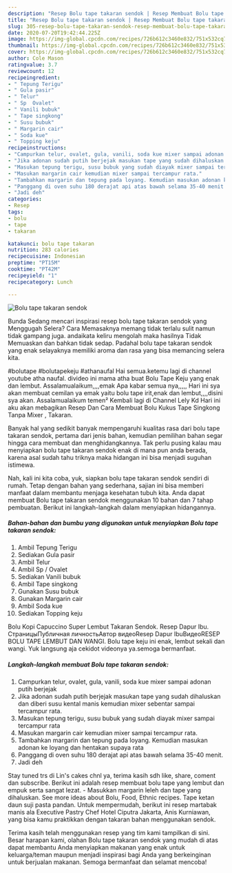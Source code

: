 ```yaml
---
description: "Resep Bolu tape takaran sendok | Resep Membuat Bolu tape takaran sendok Yang Sempurna"
title: "Resep Bolu tape takaran sendok | Resep Membuat Bolu tape takaran sendok Yang Sempurna"
slug: 305-resep-bolu-tape-takaran-sendok-resep-membuat-bolu-tape-takaran-sendok-yang-sempurna
date: 2020-07-20T19:42:44.225Z
image: https://img-global.cpcdn.com/recipes/726b612c3460e832/751x532cq70/bolu-tape-takaran-sendok-foto-resep-utama.jpg
thumbnail: https://img-global.cpcdn.com/recipes/726b612c3460e832/751x532cq70/bolu-tape-takaran-sendok-foto-resep-utama.jpg
cover: https://img-global.cpcdn.com/recipes/726b612c3460e832/751x532cq70/bolu-tape-takaran-sendok-foto-resep-utama.jpg
author: Cole Mason
ratingvalue: 3.7
reviewcount: 12
recipeingredient:
- " Tepung Terigu"
- " Gula pasir"
- " Telur"
- " Sp  Ovalet"
- " Vanili bubuk"
- " Tape singkong"
- " Susu bubuk"
- " Margarin cair"
- " Soda kue"
- " Topping keju"
recipeinstructions:
- "Campurkan telur, ovalet, gula, vanili, soda kue mixer sampai adonan putih berjejak"
- "Jika adonan sudah putih berjejak masukan tape yang sudah dihaluskan dan diberi susu kental manis kemudian mixer sebentar sampai tercampur rata."
- "Masukan tepung terigu, susu bubuk yang sudah diayak mixer sampai tercampur rata"
- "Masukan margarin cair kemudian mixer sampai tercampur rata."
- "Tambahkan margarin dan tepung pada loyang. Kemudian masukan adonan ke loyang dan hentakan supaya rata"
- "Panggang di oven suhu 180 derajat api atas bawah selama 35-40 menit."
- "Jadi deh"
categories:
- Resep
tags:
- bolu
- tape
- takaran

katakunci: bolu tape takaran 
nutrition: 283 calories
recipecuisine: Indonesian
preptime: "PT15M"
cooktime: "PT42M"
recipeyield: "1"
recipecategory: Lunch

---
```



![Bolu tape takaran sendok](https://img-global.cpcdn.com/recipes/726b612c3460e832/751x532cq70/bolu-tape-takaran-sendok-foto-resep-utama.jpg)

Bunda Sedang mencari inspirasi resep bolu tape takaran sendok yang Menggugah Selera? Cara Memasaknya memang tidak terlalu sulit namun tidak gampang juga. andaikata keliru mengolah maka hasilnya Tidak Memuaskan dan bahkan tidak sedap. Padahal bolu tape takaran sendok yang enak selayaknya memiliki aroma dan rasa yang bisa memancing selera kita.

#bolutape #bolutapekeju #athanaufal Hai semua.ketemu lagi di channel youtube atha naufal. divideo ini mama atha buat Bolu Tape Keju yang enak dan lembut. Assalamualaikum,,,,emak Apa kabar semua nya,,,,, Hari ini sya akan membuat cemilan ya emak yaitu bolu tape irit,enak dan lembut,,,,disini sya akan. Assalamualaikum temen² Kembali lagi di Channel Lely Kd Hari ini aku akan mebagikan Resep Dan Cara Membuat Bolu Kukus Tape Singkong Tanpa Mixer , Takaran.

Banyak hal yang sedikit banyak mempengaruhi kualitas rasa dari bolu tape takaran sendok, pertama dari jenis bahan, kemudian pemilihan bahan segar hingga cara membuat dan menghidangkannya. Tak perlu pusing kalau mau menyiapkan bolu tape takaran sendok enak di mana pun anda berada, karena asal sudah tahu triknya maka hidangan ini bisa menjadi suguhan istimewa.


Nah, kali ini kita coba, yuk, siapkan bolu tape takaran sendok sendiri di rumah. Tetap dengan bahan yang sederhana, sajian ini bisa memberi manfaat dalam membantu menjaga kesehatan tubuh kita. Anda dapat membuat Bolu tape takaran sendok menggunakan 10 bahan dan 7 tahap pembuatan. Berikut ini langkah-langkah dalam menyiapkan hidangannya.

<!--inarticleads1-->

##### Bahan-bahan dan bumbu yang digunakan untuk menyiapkan Bolu tape takaran sendok:

1. Ambil  Tepung Terigu
1. Sediakan  Gula pasir
1. Ambil  Telur
1. Ambil  Sp / Ovalet
1. Sediakan  Vanili bubuk
1. Ambil  Tape singkong
1. Gunakan  Susu bubuk
1. Gunakan  Margarin cair
1. Ambil  Soda kue
1. Sediakan  Topping keju


Bolu Kopi Capuccino Super Lembut Takaran Sendok. Resep Dapur Ibu. СтраницыПубличная личностьАвтор видеоResep Dapur IbuВидеоRESEP BOLU TAPE LEMBUT DAN WANGI. Bolu tape keju ini enak, lembut sekali dan wangi. Yuk langsung aja cekidot videonya ya.semoga bermanfaat. 

<!--inarticleads2-->

##### Langkah-langkah membuat Bolu tape takaran sendok:

1. Campurkan telur, ovalet, gula, vanili, soda kue mixer sampai adonan putih berjejak
1. Jika adonan sudah putih berjejak masukan tape yang sudah dihaluskan dan diberi susu kental manis kemudian mixer sebentar sampai tercampur rata.
1. Masukan tepung terigu, susu bubuk yang sudah diayak mixer sampai tercampur rata
1. Masukan margarin cair kemudian mixer sampai tercampur rata.
1. Tambahkan margarin dan tepung pada loyang. Kemudian masukan adonan ke loyang dan hentakan supaya rata
1. Panggang di oven suhu 180 derajat api atas bawah selama 35-40 menit.
1. Jadi deh


Stay tuned trs di Lin&#39;s cakes chnl ya, terima kasih sdh like, share, coment dan subscribe. Berikut ini adalah resep membuat bolu tape yang lembut dan empuk serta sangat lezat. - Masukkan margarin leleh dan tape yang dihaluskan. See more ideas about Bolu, Food, Ethnic recipes. Tape ketan daun suji pasta pandan. Untuk mempermudah, berikut ini resep martabak manis ala Executive Pastry Chef Hotel Ciputra Jakarta, Anis Kurniawan, yang bisa kamu praktikkan dengan takaran bahan menggunakan sendok. 

Terima kasih telah menggunakan resep yang tim kami tampilkan di sini. Besar harapan kami, olahan Bolu tape takaran sendok yang mudah di atas dapat membantu Anda menyiapkan makanan yang enak untuk keluarga/teman maupun menjadi inspirasi bagi Anda yang berkeinginan untuk berjualan makanan. Semoga bermanfaat dan selamat mencoba!

